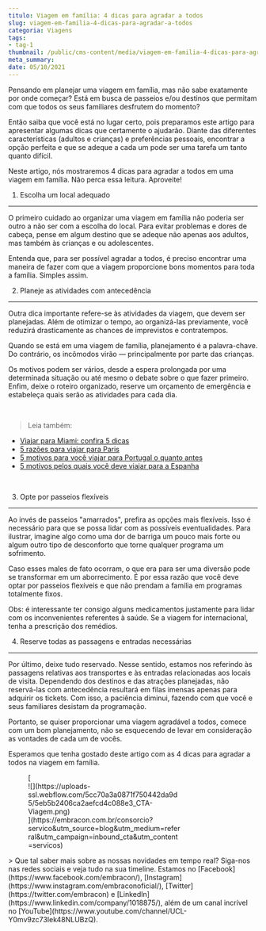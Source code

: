 ```yaml
---
titulo: Viagem em família: 4 dicas para agradar a todos
slug: viagem-em-familia-4-dicas-para-agradar-a-todos
categoria: Viagens
tags:
- tag-1
thumbnail: /public/cms-content/media/viagem-em-familia-4-dicas-para-agradar-a-todos.jpeg
meta_summary: 
date: 05/10/2021
---
```

Pensando em planejar uma viagem em família, mas não sabe exatamente por onde começar? Está em busca de passeios e/ou destinos que permitam com que todos os seus familiares desfrutem do momento?

Então saiba que você está no lugar certo, pois preparamos este artigo para apresentar algumas dicas que certamente o ajudarão. Diante das diferentes características (adultos e crianças) e preferências pessoais, encontrar a opção perfeita e que se adeque a cada um pode ser uma tarefa um tanto quanto difícil.

Neste artigo, nós mostraremos 4 dicas para agradar a todos em uma viagem em família. Não perca essa leitura. Aproveite!

1. Escolha um local adequado
----------------------------

O primeiro cuidado ao organizar uma viagem em família não poderia ser outro a não ser com a escolha do local. Para evitar problemas e dores de cabeça, pense em algum destino que se adeque não apenas aos adultos, mas também às crianças e ou adolescentes.

Entenda que, para ser possível agradar a todos, é preciso encontrar uma maneira de fazer com que a viagem proporcione bons momentos para toda a família. Simples assim.

2. Planeje as atividades com antecedência
-----------------------------------------

Outra dica importante refere-se às atividades da viagem, que devem ser planejadas. Além de otimizar o tempo, ao organizá-las previamente, você reduzirá drasticamente as chances de imprevistos e contratempos.

Quando se está em uma viagem de família, planejamento é a palavra-chave. Do contrário, os incômodos virão — principalmente por parte das crianças.

Os motivos podem ser vários, desde a espera prolongada por uma determinada situação ou até mesmo o debate sobre o que fazer primeiro. Enfim, deixe o roteiro organizado, reserve um orçamento de emergência e estabeleça quais serão as atividades para cada dia.

‍

> Leia também:

- [Viajar para Miami: confira 5 dicas](https://www.embracon.com.br/blog/viajar-para-miami-confira-5-dicas)
- [5 razões para viajar para Paris](https://www.embracon.com.br/blog/5-razoes-para-viajar-para-paris)
- [5 motivos para você viajar para Portugal o quanto antes](https://www.embracon.com.br/blog/5-motivos-para-voce-viajar-para-portugal-o-quanto-antes)
- [5 motivos pelos quais você deve viajar para a Espanha](https://www.embracon.com.br/blog/5-motivos-pelos-quais-voce-deve-viajar-para-a-espanha)

‍

3. Opte por passeios flexíveis
------------------------------

Ao invés de passeios "amarrados", prefira as opções mais flexíveis. Isso é necessário para que se possa lidar com as possíveis eventualidades. Para ilustrar, imagine algo como uma dor de barriga um pouco mais forte ou algum outro tipo de desconforto que torne qualquer programa um sofrimento.

Caso esses males de fato ocorram, o que era para ser uma diversão pode se transformar em um aborrecimento. É por essa razão que você deve optar por passeios flexíveis e que não prendam a família em programas totalmente fixos.

Obs: é interessante ter consigo alguns medicamentos justamente para lidar com os inconvenientes referentes à saúde. Se a viagem for internacional, tenha a prescrição dos remédios.

4. Reserve todas as passagens e entradas necessárias
----------------------------------------------------

Por último, deixe tudo reservado. Nesse sentido, estamos nos referindo às passagens relativas aos transportes e às entradas relacionadas aos locais de visita. Dependendo dos destinos e das atrações planejadas, não reservá-las com antecedência resultará em filas imensas apenas para adquirir os tickets. Com isso, a paciência diminui, fazendo com que você e seus familiares desistam da programação.

Portanto, se quiser proporcionar uma viagem agradável a todos, comece com um bom planejamento, não se esquecendo de levar em consideração as vontades de cada um de vocês.

Esperamos que tenha gostado deste artigo com as 4 dicas para agradar a todos na viagem em família.

<figure class="w-richtext-figure-type-image w-richtext-align-center" style="max-width:310px">[<div>![](https://uploads-ssl.webflow.com/5cc70a3a0871f750442da9d5/5eb5b2406ca2aefcd4c088e3_CTA-Viagem.png)</div>](https://embracon.com.br/consorcio?servico&utm_source=blog&utm_medium=referral&utm_campaign=inbound_cta&utm_content=servicos)</figure>> Que tal saber mais sobre as nossas novidades em tempo real? Siga-nos nas redes sociais e veja tudo na sua timeline. Estamos no [Facebook](https://www.facebook.com/embracon/), [Instagram](https://www.instagram.com/embraconoficial/), [Twitter](https://twitter.com/embracon) e [LinkedIn](https://www.linkedin.com/company/1018875/), além de um canal incrível no [YouTube](https://www.youtube.com/channel/UCL-Y0mv9zc73Iek48NLUBzQ).
